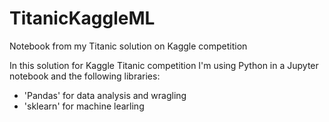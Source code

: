 # TitanicKaggleML
Notebook from my Titanic solution on Kaggle competition

In this solution for Kaggle Titanic competition I'm using Python in a Jupyter notebook and the following libraries:

- 'Pandas' for data analysis and wragling
- 'sklearn' for machine learling 

